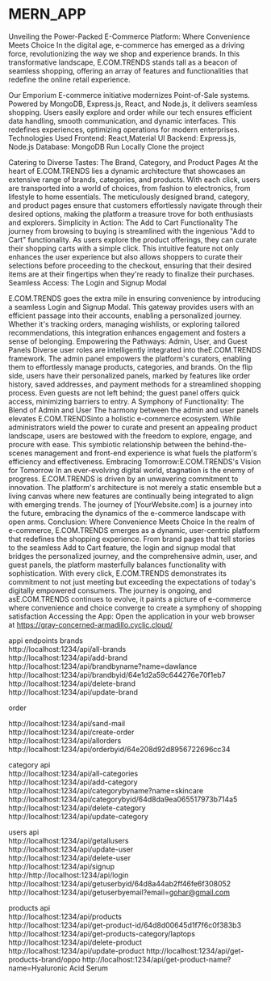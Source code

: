 # MERN_APP
Unveiling the Power-Packed E-Commerce Platform: Where Convenience Meets Choice
In the digital age, e-commerce has emerged as a driving force, revolutionizing the way we shop and experience brands. In this transformative landscape, E.COM.TRENDS stands tall as a beacon of seamless shopping, offering an array of features and functionalities that redefine the online retail experience.

Our Emporium E-commerce initiative modernizes Point-of-Sale systems. Powered by MongoDB, Express.js, React, and Node.js, it delivers seamless shopping. Users easily explore and order while our tech ensures efficient data handling, smooth communication, and dynamic interfaces. This redefines experiences, optimizing operations for modern enterprises. Technologies Used Frontend: React,Material UI Backend: Express.js, Node.js Database: MongoDB Run Locally Clone the project


Catering to Diverse Tastes: The Brand, Category, and Product Pages
At the heart of E.COM.TRENDS lies a dynamic architecture that showcases an extensive range of brands, categories, and products. With each click, users are transported into a world of choices, from fashion to electronics, from lifestyle to home essentials. The meticulously designed brand, category, and product pages ensure that customers effortlessly navigate through their desired options, making the platform a treasure trove for both enthusiasts and explorers.
Simplicity in Action: The Add to Cart Functionality
The journey from browsing to buying is streamlined with the ingenious "Add to Cart" functionality. As users explore the product offerings, they can curate their shopping carts with a simple click. This intuitive feature not only enhances the user experience but also allows shoppers to curate their selections before proceeding to the checkout, ensuring that their desired items are at their fingertips when they're ready to finalize their purchases.
Seamless Access: The Login and Signup Modal

E.COM.TRENDS goes the extra mile in ensuring convenience by introducing a seamless Login and Signup Modal. This gateway provides users with an efficient passage into their accounts, enabling a personalized journey. Whether it's tracking orders, managing wishlists, or exploring tailored recommendations, this integration enhances engagement and fosters a sense of belonging.
Empowering the Pathways: Admin, User, and Guest Panels
Diverse user roles are intelligently integrated into theE.COM.TRENDS framework. The admin panel empowers the platform's curators, enabling them to effortlessly manage products, categories, and brands. On the flip side, users have their personalized panels, marked by features like order history, saved addresses, and payment methods for a streamlined shopping process. Even guests are not left behind; the guest panel offers quick access, minimizing barriers to entry.
A Symphony of Functionality: The Blend of Admin and User
The harmony between the admin and user panels elevates E.COM.TRENDSinto a holistic e-commerce ecosystem. While administrators wield the power to curate and present an appealing product landscape, users are bestowed with the freedom to explore, engage, and procure with ease. This symbiotic relationship between the behind-the-scenes management and front-end experience is what fuels the platform's efficiency and effectiveness.
Embracing Tomorrow:E.COM.TRENDS's Vision for Tomorrow
In an ever-evolving digital world, stagnation is the enemy of progress. E.COM.TRENDS is driven by an unwavering commitment to innovation. The platform's architecture is not merely a static ensemble but a living canvas where new features are continually being integrated to align with emerging trends. The journey of [YourWebsite.com] is a journey into the future, embracing the dynamics of the e-commerce landscape with open arms.
Conclusion: Where Convenience Meets Choice
In the realm of e-commerce, E.COM.TRENDS emerges as a dynamic, user-centric platform that redefines the shopping experience. From brand pages that tell stories to the seamless Add to Cart feature, the login and signup modal that bridges the personalized journey, and the comprehensive admin, user, and guest panels, the platform masterfully balances functionality with sophistication. With every click, E.COM.TRENDS demonstrates its commitment to not just meeting but exceeding the expectations of today's digitally empowered consumers. The journey is ongoing, and asE.COM.TRENDS continues to evolve, it paints a picture of e-commerce where convenience and choice converge to create a symphony of shopping satisfaction
Accessing the App: Open the application in your web browser at https://gray-concerned-armadillo.cyclic.cloud/


appi endpoints
brands                                                                                                   
http://localhost:1234/api/all-brands                                                                             
http://localhost:1234/api/add-brand                                                                      
http://localhost:1234/api/brandbyname?name=dawlance                   
http://localhost:1234/api/brandbyid/64e1d2a59c644276e70f1eb7                                                                                         
http://localhost:1234/api/delete-brand                                                
http://localhost:1234/api/update-brand

order

http://localhost:1234/api/sand-mail                                                         
http://localhost:1234/api/create-order                                                  
http://localhost:1234/api/allorders                                      
http://localhost:1234/api/orderbyid/64e208d92d8956722696cc34


category api                                                                                
http://localhost:1234/api/all-categories                                                  
http://localhost:1234/api/add-category                                                   
http://localhost:1234/api/categorybyname?name=skincare                          
http://localhost:1234/api/categorybyid/64d8da9ea065517973b714a5                                                                                
http://localhost:1234/api/delete-category                                         
http://localhost:1234/api/update-category

users api                                                                         
http://localhost:1234/api/getallusers                                        
http://localhost:1234/api/update-user                                            
http://localhost:1234/api/delete-user                                            
http://localhost:1234/api/signup                                                       
http://http://localhost:1234/api/login                                           
http://localhost:1234/api/getuserbyid/64d8a44ab2ff46fe6f308052                                                                               
http://localhost:1234/api/getuserbyemail?email=gohar@gmail.com

products api                                                                     
http://localhost:1234/api/products                                                              
http://localhost:1234/api/get-product-id/64d8d00645d1f7f6c0f383b3                                   
http://localhost:1234/api/get-products-category/laptops               
http://localhost:1234/api/delete-product                    
http://localhost:1234/api/update-product
http://localhost:1234/api/get-products-brand/oppo
http://localhost:1234/api/get-product-name?name=Hyaluronic Acid Serum

